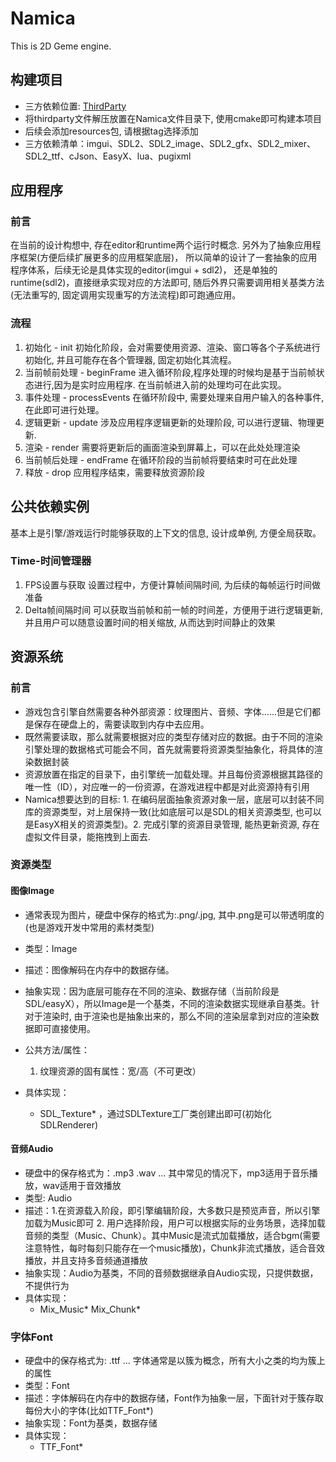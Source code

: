 # Namica
This is 2D Geme engine.

## 构建项目
* 三方依赖位置: <a href='https://github.com/qihaichiaki/Namica/releases/tag/ThirdParty'>ThirdParty</a>
* 将thirdparty文件解压放置在Namica文件目录下, 使用cmake即可构建本项目
* 后续会添加resources包, 请根据tag选择添加
* 三方依赖清单：imgui、SDL2、SDL2_image、SDL2_gfx、SDL2_mixer、SDL2_ttf、cJson、EasyX、lua、pugixml


## 应用程序
### 前言
在当前的设计构想中, 存在editor和runtime两个运行时概念. 另外为了抽象应用程序框架(方便后续扩展更多的应用框架底层)， 所以简单的设计了一套抽象的应用程序体系，后续无论是具体实现的editor(imgui + sdl2)， 还是单独的runtime(sdl2)，直接继承实现对应的方法即可, 随后外界只需要调用相关基类方法(无法重写的, 固定调用实现重写的方法流程)即可跑通应用。
### 流程
1. 初始化 - init
初始化阶段，会对需要使用资源、渲染、窗口等各个子系统进行初始化, 并且可能存在各个管理器, 固定初始化其流程。
2. 当前帧前处理 - beginFrame
进入循环阶段,程序处理的时候均是基于当前帧状态进行,因为是实时应用程序. 在当前帧进入前的处理均可在此实现。
3. 事件处理 - processEvents
在循环阶段中, 需要处理来自用户输入的各种事件, 在此即可进行处理。
4. 逻辑更新 - update
涉及应用程序逻辑更新的处理阶段, 可以进行逻辑、物理更新.
5. 渲染 - render
需要将更新后的画面渲染到屏幕上，可以在此处处理渲染
6. 当前帧后处理 - endFrame
在循环阶段的当前帧将要结束时可在此处理
7. 释放 - drop
应用程序结束，需要释放资源阶段

## 公共依赖实例
基本上是引擎/游戏运行时能够获取的上下文的信息, 设计成单例, 方便全局获取。
### Time-时间管理器
1. FPS设置与获取
设置过程中，方便计算帧间隔时间, 为后续的每帧运行时间做准备
2. Delta帧间隔时间
可以获取当前帧和前一帧的时间差，方便用于进行逻辑更新, 并且用户可以随意设置时间的相关缩放, 从而达到时间静止的效果


## 资源系统
### 前言
* 游戏包含引擎自然需要各种外部资源：纹理图片、音频、字体......但是它们都是保存在硬盘上的，需要读取到内存中去应用。
* 既然需要读取，那么就需要根据对应的类型存储对应的数据。由于不同的渲染引擎处理的数据格式可能会不同，首先就需要将资源类型抽象化，将具体的渲染数据封装
* 资源放置在指定的目录下，由引擎统一加载处理。并且每份资源根据其路径的唯一性（ID），对应唯一的一份资源，在游戏进程中都是对此资源持有引用
* Namica想要达到的目标: 1. 在编码层面抽象资源对象一层，底层可以封装不同库的资源类型，对上层保持一致(比如底层可以是SDL的相关资源类型, 也可以是EasyX相关的资源类型)。2. 完成引擎的资源目录管理, 能热更新资源, 存在虚拟文件目录，能拖拽到上面去.


### 资源类型
#### 图像Image
* 通常表现为图片，硬盘中保存的格式为:.png/.jpg, 其中.png是可以带透明度的(也是游戏开发中常用的素材类型)
* 类型：Image
* 描述：图像解码在内存中的数据存储。
* 抽象实现：因为底层可能存在不同的渲染、数据存储（当前阶段是SDL/easyX），所以Image是一个基类，不同的渲染数据实现继承自基类。针对于渲染时, 由于渲染也是抽象出来的，那么不同的渲染层拿到对应的渲染数据即可直接使用。
* 公共方法/属性：
  1. 纹理资源的固有属性：宽/高（不可更改）

* 具体实现：
  * SDL_Texture* ，通过SDLTexture工厂类创建出即可(初始化SDLRenderer)

#### 音频Audio
* 硬盘中的保存格式为：.mp3 .wav ... 其中常见的情况下，mp3适用于音乐播放，wav适用于音效播放
* 类型: Audio
* 描述：1.在资源载入阶段，即引擎编辑阶段，大多数只是预览声音，所以引擎加载为Music即可 2. 用户选择阶段，用户可以根据实际的业务场景，选择加载音频的类型（Music、Chunk）。其中Music是流式加载播放，适合bgm(需要注意特性，每时每刻只能存在一个music播放)，Chunk非流式播放，适合音效播放，并且支持多音频通道播放
* 抽象实现：Audio为基类，不同的音频数据继承自Audio实现，只提供数据，不提供行为
* 具体实现：
  * Mix_Music* Mix_Chunk*

### 字体Font
* 硬盘中的保存格式为: .ttf ... 字体通常是以簇为概念，所有大小之类的均为簇上的属性
* 类型：Font
* 描述：字体解码在内存中的数据存储，Font作为抽象一层，下面针对于簇存取每份大小的字体(比如TTF_Font*)
* 抽象实现：Font为基类，数据存储
* 具体实现：
  * TTF_Font*
